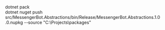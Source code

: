 ﻿dotnet pack  
dotnet nuget push src/MessengerBot.Abstractions/bin/Release/MessengerBot.Abstractions.1.0.0.nupkg --source "C:\Projects\packages"